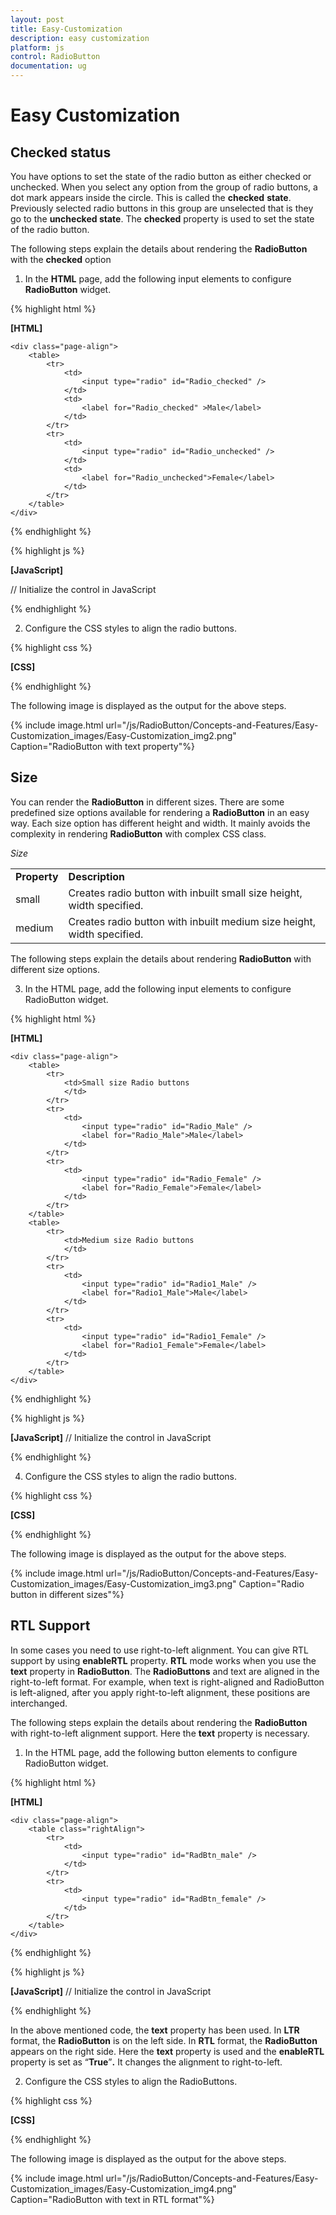 ```yaml
---
layout: post
title: Easy-Customization
description: easy customization
platform: js
control: RadioButton
documentation: ug
---
```


# Easy Customization

## Checked status

You have options to set the state of the radio button as either checked or unchecked. When you select any option from the group of radio buttons, a dot mark appears inside the circle. This is called the **checked** **state**. Previously selected radio buttons in this group are unselected that is they go to the **unchecked state**. The **checked** property is used to set the state of the radio button.

The following steps explain the details about rendering the **RadioButton** with the **checked** option

1. In the **HTML** page, add the following input elements to configure **RadioButton** widget.

{% highlight html %}

**[HTML]**

    <div class="page-align">
        <table>
            <tr>
                <td>
                    <input type="radio" id="Radio_checked" />
                </td>
                <td>
                    <label for="Radio_checked" >Male</label>
                </td>
            </tr>
            <tr>
                <td>
                    <input type="radio" id="Radio_unchecked" />
                </td>
                <td>
                    <label for="Radio_unchecked">Female</label>
                </td>
            </tr>
        </table>
    </div>

{% endhighlight %}

{% highlight js %}

**[JavaScript]**

// Initialize the control in JavaScript
 <script type="text/javascript">
        $(function () {
            // Here we render checked and unchecked type of radio buttons in same group
            // set checked state of radio button as follows
            $("#Radio_checked").ejRadioButton({ name: "Gender", checked: true });
            $("#Radio_unchecked").ejRadioButton({ name: "Gender" });

        });
    </script>
    
{% endhighlight %}


2. Configure the CSS styles to align the radio buttons.



{% highlight css %}

**[CSS]**
     <style>
        .page-align {
            margin: 100px;
        }

    </style>


{% endhighlight %}



The following image is displayed as the output for the above steps.



{% include image.html url="/js/RadioButton/Concepts-and-Features/Easy-Customization_images/Easy-Customization_img1.png" Caption="State of RadioButtons with labels"%}

## Text

Specifies the text content for the radio button. In previous programs, separate labels were created for each radio button. But now you have the option to set the text for radio button using the **text** property. So here you do not have to add a label tag for each radio button in the **HTML** code.

The following steps explain the details about rendering the **RadioButton** with **text** and without using the label tag options.

1. In the **HTML** page, add the following input elements to configure the **RadioButton** widget.

{% highlight html %}

**[HTML]**

    <div class="page-align">
        <table>
            <tr>
                <td>
                    <!--here we did not use label tag-->
                    <input type="radio" id="RadBtn_male" />
                </td>
            </tr>
            <tr>
                <td>
                   <!-- here we did not use label tag-->
                    <input type="radio" id="RadBtn_female" />
                </td>
            </tr>
        </table>
    </div>


{% endhighlight %}

{% highlight js %}

**[JavaScript]**

// Initialize the control in JavaScript
   <script type="text/javascript">
        $(function () {
            // radio button with text property
            $("#RadBtn_male").ejRadioButton({ name: "Gender", checked: true, text: "Male" });
            $("#RadBtn_female").ejRadioButton({ name: "Gender", text: "Female" });
        });
    </script>

{% endhighlight %}


2. Configure the CSS styles to align the radio buttons.



{% highlight css %}

**[CSS]**
   <style>
        .page-align {
            margin: 100px;
        }
    </style>


{% endhighlight %}



The following image is displayed as the output for the above steps.

{% include image.html url="/js/RadioButton/Concepts-and-Features/Easy-Customization_images/Easy-Customization_img2.png" Caption="RadioButton with text property"%}

## Size

You can render the **RadioButton** in different sizes. There are some predefined size options available for rendering a **RadioButton** in an easy way. Each size option has different height and width. It mainly avoids the complexity in rendering **RadioButton** with complex CSS class. 

_Size_

<table>
<tr>
<td>
<b>Property	</b></td><td>
<b>Description</b></td></tr>
<tr>
<td>
small</td><td>
Creates radio button with inbuilt small size height, width specified.</td></tr>
<tr>
<td>
medium</td><td>
Creates radio button with inbuilt medium size height, width specified.</td></tr>
</table>


The following steps explain the details about rendering **RadioButton** with different size options.

3. In the HTML page, add the following input elements to configure RadioButton widget.

{% highlight html %}

**[HTML]**

    <div class="page-align">
        <table>
            <tr>
                <td>Small size Radio buttons
                </td>
            </tr>
            <tr>
                <td>
                    <input type="radio" id="Radio_Male" />
                    <label for="Radio_Male">Male</label>
                </td>
            </tr>
            <tr>
                <td>
                    <input type="radio" id="Radio_Female" />
                    <label for="Radio_Female">Female</label>
                </td>
            </tr>
        </table>
        <table>
            <tr>
                <td>Medium size Radio buttons
                </td>
            </tr>
            <tr>
                <td>
                    <input type="radio" id="Radio1_Male" />
                    <label for="Radio1_Male">Male</label>
                </td>
            </tr>
            <tr>
                <td>
                    <input type="radio" id="Radio1_Female" />
                    <label for="Radio1_Female">Female</label>
                </td>
            </tr>
        </table>
    </div>

{% endhighlight %}

{% highlight js %}

**[JavaScript]**
// Initialize the control in JavaScript
<script type="text/javascript">
        $(function () {
            // small size of radio buttons in same group          
            $("#Radio_Male").ejRadioButton({ name: "Gender", size: "small", checked: true });
            $("#Radio_Female").ejRadioButton({ name: "Gender", size: "small" });
            // Medium size of radio buttons in same group          
            $("#Radio1_Male").ejRadioButton({ name: "Gender1", size: "medium", checked: true });
            $("#Radio1_Female").ejRadioButton({ name: "Gender1", size: "medium" });

        });
    </script>

{% endhighlight %}


4. Configure the CSS styles to align the radio buttons.


{% highlight css %}

 **[CSS]**
   <style>
        .page-align {
            margin: 100px;
        }
    </style>


{% endhighlight %}



The following image is displayed as the output for the above steps.



{% include image.html url="/js/RadioButton/Concepts-and-Features/Easy-Customization_images/Easy-Customization_img3.png" Caption="Radio button in different sizes"%}

## RTL Support 

In some cases you need to use right-to-left alignment. You can give RTL support by using **enableRTL** property.  **RTL** mode works when you use the **text** property in **RadioButton**. The **RadioButtons** and text are aligned in the right-to-left format. For example, when text is right-aligned and RadioButton is left-aligned, after you apply right-to-left alignment, these positions are interchanged. 

The following steps explain the details about rendering the **RadioButton** with right-to-left alignment support. Here the **text** property is necessary.

1. In the HTML page, add the following button elements to configure RadioButton widget.

{% highlight html %}

**[HTML]**

    <div class="page-align">
        <table class="rightAlign">
            <tr>
                <td>
                    <input type="radio" id="RadBtn_male" />
                </td>
            </tr>
            <tr>
                <td>
                    <input type="radio" id="RadBtn_female" />
                </td>
            </tr>
        </table>
    </div>

{% endhighlight %}

{% highlight js %}

**[JavaScript]**
// Initialize the control in JavaScript

   <script type="text/javascript">
        $(function () {
            //set radio button with right to left format
            $("#RadBtn_male").ejRadioButton({ name: "Gender", checked: true, text: "Male", enableRTL: true });
            $("#RadBtn_female").ejRadioButton({ name: "Gender", text: "Female", enableRTL: true });
        });
    </script>

{% endhighlight %}


In the above mentioned code, the **text** property has been used. In **LTR** format, the **RadioButton** is on the left side. In **RTL** format, the **RadioButton** appears on the right side. Here the **text** property is used and the **enableRTL** property is set as “**True**”**.** It changes the alignment to right-to-left.

2. Configure the CSS styles to align the RadioButtons.



{% highlight css %}

**[CSS]**
  <style>
        .page-align {
            margin: 100px;
        }
        .rightAlign {
            text-align: right;
        }
    </style>


{% endhighlight %}



The following image is displayed as the output for the above steps.



{% include image.html url="/js/RadioButton/Concepts-and-Features/Easy-Customization_images/Easy-Customization_img4.png" Caption="RadioButton with text in RTL format"%}

